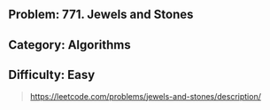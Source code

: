 

## Problem: 771. Jewels and Stones
## Category: Algorithms
## Difficulty: Easy


> https://leetcode.com/problems/jewels-and-stones/description/
